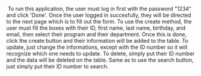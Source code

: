  To run this application, the user must log in first with the password "1234" and click 'Done'.
 Once the user logged in succesfully,  they will be directed to the next page which is to fill
 out the form. To use the create method, the user must fill the boxes with their ID, first name,
 last name, birthday, and email, then select their program and their department. Once this is
 done, click the create button and their information will be added to the table. To update, just
 change the informations, except with the ID number so it will recognize which one needs to update.
 To delete, simply put their ID number and the data will be deleted on the table. Same as to use
 the search button, just simply put their ID number to search.
